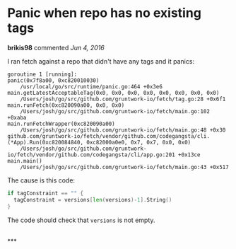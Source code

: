 # Panic when repo has no existing tags

**brikis98** commented *Jun 4, 2016*

I ran fetch against a repo that didn't have any tags and it panics:

```
goroutine 1 [running]:
panic(0x7f8a00, 0xc820010030)
    /usr/local/go/src/runtime/panic.go:464 +0x3e6
main.getLatestAcceptableTag(0x0, 0x0, 0x0, 0x0, 0x0, 0x0, 0x0, 0x0)
    /Users/josh/go/src/github.com/gruntwork-io/fetch/tag.go:28 +0x6f1
main.runFetch(0xc820090a00, 0x0, 0x0)
    /Users/josh/go/src/github.com/gruntwork-io/fetch/main.go:102 +0xaba
main.runFetchWrapper(0xc820090a00)
    /Users/josh/go/src/github.com/gruntwork-io/fetch/main.go:48 +0x30
github.com/gruntwork-io/fetch/vendor/github.com/codegangsta/cli.(*App).Run(0xc820084840, 0xc82000a0e0, 0x7, 0x7, 0x0, 0x0)
    /Users/josh/go/src/github.com/gruntwork-io/fetch/vendor/github.com/codegangsta/cli/app.go:201 +0x13ce
main.main()
    /Users/josh/go/src/github.com/gruntwork-io/fetch/main.go:43 +0x517
```

The cause is this code:

``` go
if tagConstraint == "" {
  tagConstraint = versions[len(versions)-1].String()
}
```

The code should check that `versions` is not empty.

<br />
***


